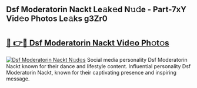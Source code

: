 ## Dsf Moderatorin Nackt Le𝚊k𝚎d N𝚞𝚍e - Part-7xY Vid𝚎o Photos Le𝚊ks g3Zr0

# <h2><a href="http://fb3eb4.evod.top/?m=Dsf+Moderatorin+Nackt">🔗 👉🔴 Dsf Moderatorin Nackt Vid𝚎o Ph𝚘t𝚘s</a></h2>

[![Dsf Moderatorin Nackt N𝚞d𝚎s](https://i.imgur.com/8V9OHl7.gif)](http://fb3eb4.evod.top/?m=Dsf+Moderatorin+Nackt)
Social media personality Dsf Moderatorin Nackt known for their dance and lifestyle content. Influential personality Dsf Moderatorin Nackt, known for their captivating presence and inspiring message. 
